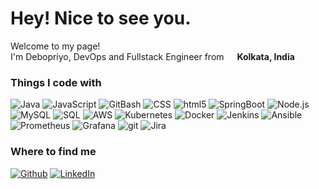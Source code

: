 <h1> Hey! Nice to see you.</h1>


<p>Welcome to my page! </br> I'm Debopriyo, DevOps and Fullstack Engineer from <img src="https://github.com/user-attachments/assets/3f3dff02-da30-44cb-a093-53a72a6d0d57" width="13"/> <b>Kolkata, India</b></p>
<h3>Things I code with</h3>
<p>
  <img alt="Java" src="https://img.shields.io/badge/Java-ED8B00?style=for-the-badge&logo=openjdk&logoColor=white" />
  <img alt="JavaScript" src="https://shields.io/badge/JavaScript-F7DF1E?logo=JavaScript&logoColor=000&style=flat-square" /> 
  <img alt="GitBash" src="https://img.shields.io/badge/Git%20Bash-FFE000?style=flat&logo=git&logoColor=white" />
  <img alt="CSS" src="https://img.shields.io/badge/CSS-239120?&style=for-the-badge&logo=css3&logoColor=white" />
  <img alt="html5" src="https://img.shields.io/badge/-HTML5-E34F26?style=flat-square&logo=html5&logoColor=white" />
  <img alt="SpringBoot" src="https://img.shields.io/badge/SpringBoot-6DB33F?style=flat-square&logo=Spring&logoColor=white" />
  <img alt="Node.js" src="https://img.shields.io/badge/node.js-339933?style=for-the-badge&logo=Node.js&logoColor=white" />
  <img alt="MySQL" src="https://shields.io/badge/MySQL-lightgrey?logo=mysql&style=plastic&logoColor=white&labelColor=blue" />
  <img alt="SQL" src="https://img.shields.io/badge/-SQL-000?&logo=MySQL&logoColor=4479A1" />
  <img alt="AWS" src="https://img.shields.io/badge/-Amazon%20AWS-232F3E?style=flat&logo=amazonaws&logoColor=white" />
  <img alt="Kubernetes" src="https://img.shields.io/badge/kubernetes-326CE5?&style=plastic&logo=kubernetes&logoColor=white" />
  <img alt="Docker" src="https://img.shields.io/badge/docker-257bd6?style=for-the-badge&logo=docker&logoColor=white" />
   <img alt="Jenkins" src="https://img.shields.io/badge/Jenkins-D24939?style=for-the-badge&logo=Jenkins&logoColor=white" />
  <img alt="Ansible" src="https://img.shields.io/badge/ansible-EE0000?style=plastic&logo=ansible&logoColor=white" />
  <img alt="Prometheus" src="https://img.shields.io/badge/Prometheus-000000?style=for-the-badge&logo=prometheus&labelColor=000000" />
  <img alt="Grafana" src="https://img.shields.io/badge/Grafana-F46800?style=flat-square&logo=Grafana&logoColor=white" />
  <img alt="git" src="https://img.shields.io/badge/-Git-F05032?style=flat-square&logo=git&logoColor=white" />
  <img alt="Jira" src="https://img.shields.io/badge/Jira-0052CC?style=for-the-badge&logo=Jira&logoColor=white" />
</p>

<h3>Where to find me</h3>
<p><a href="https://github.com/Debopriyo6" target="_blank"><img alt="Github" src="https://img.shields.io/badge/GitHub-%2312100E.svg?&style=for-the-badge&logo=Github&logoColor=white" /></a> <a href="https://www.linkedin.com/in/debopriyo-ray-3965421b6/" target="_blank"><img alt="LinkedIn" src="https://img.shields.io/badge/linkedin-%230077B5.svg?&style=for-the-badge&logo=linkedin&logoColor=white" /></a> <a 
</p>
